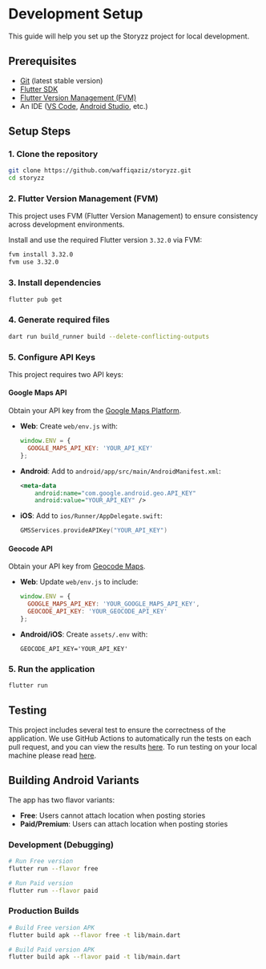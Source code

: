 # Development Setup

This guide will help you set up the Storyzz project for local development.

## Prerequisites

- [Git](https://git-scm.com/) (latest stable version)
- [Flutter SDK](https://docs.flutter.dev/get-started/install)
- [Flutter Version Management (FVM)](https://fvm.app/)
- An IDE ([VS Code](https://code.visualstudio.com/download),
[Android Studio](https://developer.android.com/studio), etc.)

## Setup Steps

### 1. Clone the repository

```bash
git clone https://github.com/waffiqaziz/storyzz.git
cd storyzz
```

### 2. Flutter Version Management (FVM)

This project uses FVM (Flutter Version Management) to ensure consistency across
development environments.

Install and use the required Flutter version `3.32.0` via FVM:

```bash
fvm install 3.32.0
fvm use 3.32.0
```

### 3. Install dependencies

```bash
flutter pub get
```

### 4. Generate required files

```bash
dart run build_runner build --delete-conflicting-outputs
```

### 5. Configure API Keys

This project requires two API keys:

#### **Google Maps API**

Obtain your API key from the [Google Maps Platform](https://developers.google.com/maps/get-started#quickstart).

- **Web**: Create `web/env.js` with:

  ```javascript
  window.ENV = {
    GOOGLE_MAPS_API_KEY: 'YOUR_API_KEY'
  };
  ```

- **Android**: Add to `android/app/src/main/AndroidManifest.xml`:

  ```xml
  <meta-data
      android:name="com.google.android.geo.API_KEY"
      android:value="YOUR_API_KEY" />
  ```

- **iOS**: Add to `ios/Runner/AppDelegate.swift`:

  ```swift
  GMSServices.provideAPIKey("YOUR_API_KEY")
  ```

#### **Geocode API**

Obtain your API key from [Geocode Maps](https://geocode.maps.co/).

- **Web**: Update `web/env.js` to include:

  ```javascript
  window.ENV = {
    GOOGLE_MAPS_API_KEY: 'YOUR_GOOGLE_MAPS_API_KEY',
    GEOCODE_API_KEY: 'YOUR_GEOCODE_API_KEY'
  };
  ```

- **Android/iOS**: Create `assets/.env` with:

  ```env
  GEOCODE_API_KEY='YOUR_API_KEY'
  ```

### 5. Run the application

```bash
flutter run
```

## Testing

This project includes several test to ensure the correctness of the application.
We use GitHub Actions  to automatically run the tests on each pull request, and
you can view the results [here](https://github.com/waffiqaziz/storyzz/actions/workflows/flutter_ci_cd.yml).
To run testing on your local machine please read [here](testing.md).

## Building Android Variants

The app has two flavor variants:

- **Free**: Users cannot attach location when posting stories
- **Paid/Premium**: Users can attach location when posting stories

### Development (Debugging)

```bash
# Run Free version
flutter run --flavor free

# Run Paid version
flutter run --flavor paid
```

### Production Builds

```bash
# Build Free version APK
flutter build apk --flavor free -t lib/main.dart

# Build Paid version APK
flutter build apk --flavor paid -t lib/main.dart
```
